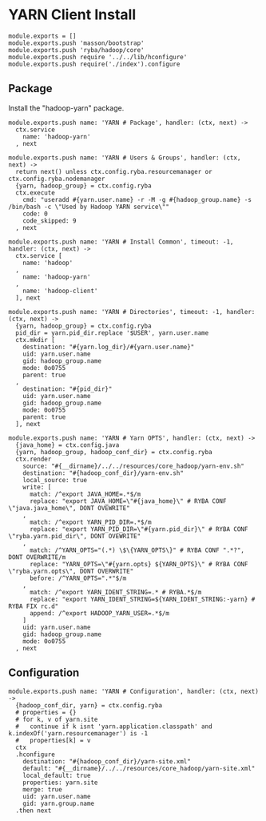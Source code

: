 
# YARN Client Install

    module.exports = []
    module.exports.push 'masson/bootstrap'
    module.exports.push 'ryba/hadoop/core'
    module.exports.push require '../../lib/hconfigure'
    module.exports.push require('./index').configure

## Package

Install the "hadoop-yarn" package.

    module.exports.push name: 'YARN # Package', handler: (ctx, next) ->
      ctx.service
        name: 'hadoop-yarn'
      , next

    module.exports.push name: 'YARN # Users & Groups', handler: (ctx, next) ->
      return next() unless ctx.config.ryba.resourcemanager or ctx.config.ryba.nodemanager
      {yarn, hadoop_group} = ctx.config.ryba
      ctx.execute
        cmd: "useradd #{yarn.user.name} -r -M -g #{hadoop_group.name} -s /bin/bash -c \"Used by Hadoop YARN service\""
        code: 0
        code_skipped: 9
      , next

    module.exports.push name: 'YARN # Install Common', timeout: -1, handler: (ctx, next) ->
      ctx.service [
        name: 'hadoop'
      ,
        name: 'hadoop-yarn'
      ,
        name: 'hadoop-client'
      ], next

    module.exports.push name: 'YARN # Directories', timeout: -1, handler: (ctx, next) ->
      {yarn, hadoop_group} = ctx.config.ryba
      pid_dir = yarn.pid_dir.replace '$USER', yarn.user.name
      ctx.mkdir [
        destination: "#{yarn.log_dir}/#{yarn.user.name}"
        uid: yarn.user.name
        gid: hadoop_group.name
        mode: 0o0755
        parent: true
      ,
        destination: "#{pid_dir}"
        uid: yarn.user.name
        gid: hadoop_group.name
        mode: 0o0755
        parent: true
      ], next

    module.exports.push name: 'YARN # Yarn OPTS', handler: (ctx, next) ->
      {java_home} = ctx.config.java
      {yarn, hadoop_group, hadoop_conf_dir} = ctx.config.ryba
      ctx.render
        source: "#{__dirname}/../../resources/core_hadoop/yarn-env.sh"
        destination: "#{hadoop_conf_dir}/yarn-env.sh"
        local_source: true
        write: [
          match: /^export JAVA_HOME=.*$/m
          replace: "export JAVA_HOME=\"#{java_home}\" # RYBA CONF \"java.java_home\", DONT OVEWRITE"
        ,
          match: /^export YARN_PID_DIR=.*$/m
          replace: "export YARN_PID_DIR=\"#{yarn.pid_dir}\" # RYBA CONF \"ryba.yarn.pid_dir\", DONT OVEWRITE"
        ,
          match: /^YARN_OPTS="(.*) \$\{YARN_OPTS\}" # RYBA CONF ".*?", DONT OVERWRITE/m
          replace: "YARN_OPTS=\"#{yarn.opts} ${YARN_OPTS}\" # RYBA CONF \"ryba.yarn.opts\", DONT OVERWRITE"
          before: /^YARN_OPTS=".*"$/m
        ,
          match: /^export YARN_IDENT_STRING=.* # RYBA.*$/m
          replace: "export YARN_IDENT_STRING=${YARN_IDENT_STRING:-yarn} # RYBA FIX rc.d"
          append: /^export HADOOP_YARN_USER=.*$/m
        ]
        uid: yarn.user.name
        gid: hadoop_group.name
        mode: 0o0755
      , next

## Configuration

    module.exports.push name: 'YARN # Configuration', handler: (ctx, next) ->
      {hadoop_conf_dir, yarn} = ctx.config.ryba
      # properties = {}
      # for k, v of yarn.site
      #   continue if k isnt 'yarn.application.classpath' and k.indexOf('yarn.resourcemanager') is -1
      #   properties[k] = v
      ctx
      .hconfigure
        destination: "#{hadoop_conf_dir}/yarn-site.xml"
        default: "#{__dirname}/../../resources/core_hadoop/yarn-site.xml"
        local_default: true
        properties: yarn.site
        merge: true
        uid: yarn.user.name
        gid: yarn.group.name
      .then next


